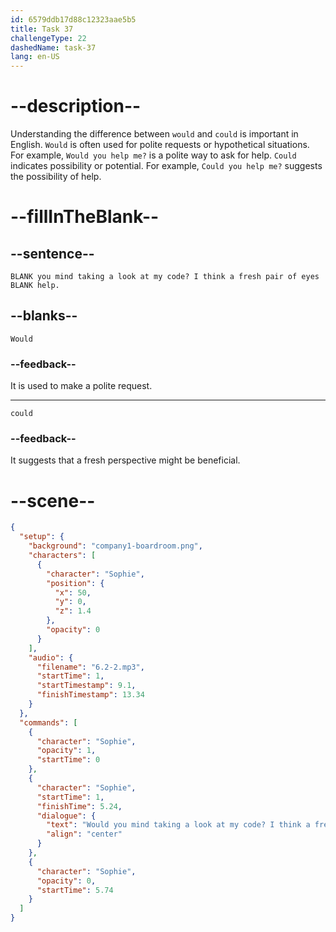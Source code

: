 ```yaml
---
id: 6579ddb17d88c12323aae5b5
title: Task 37
challengeType: 22
dashedName: task-37
lang: en-US
---
```


<!-- (Audio) Sophie: Would you mind taking a look at my code? I think a fresh pair of eyes could help. -->

# --description--

Understanding the difference between `would` and `could` is important in English. `Would` is often used for polite requests or hypothetical situations. For example, `Would you help me?` is a polite way to ask for help. `Could` indicates possibility or potential. For example, `Could you help me?` suggests the possibility of help.

# --fillInTheBlank--

## --sentence--

`BLANK you mind taking a look at my code? I think a fresh pair of eyes BLANK help.`

## --blanks--

`Would`

### --feedback--

It is used to make a polite request.

---

`could`

### --feedback--

It suggests that a fresh perspective might be beneficial.

# --scene--

```json
{
  "setup": {
    "background": "company1-boardroom.png",
    "characters": [
      {
        "character": "Sophie",
        "position": {
          "x": 50,
          "y": 0,
          "z": 1.4
        },
        "opacity": 0
      }
    ],
    "audio": {
      "filename": "6.2-2.mp3",
      "startTime": 1,
      "startTimestamp": 9.1,
      "finishTimestamp": 13.34
    }
  },
  "commands": [
    {
      "character": "Sophie",
      "opacity": 1,
      "startTime": 0
    },
    {
      "character": "Sophie",
      "startTime": 1,
      "finishTime": 5.24,
      "dialogue": {
        "text": "Would you mind taking a look at my code? I think a fresh pair of eyes could help.",
        "align": "center"
      }
    },
    {
      "character": "Sophie",
      "opacity": 0,
      "startTime": 5.74
    }
  ]
}
```
